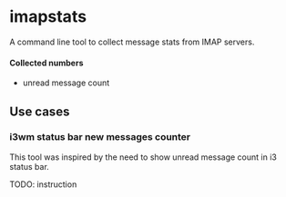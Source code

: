 # imapstats
A command line tool to collect message stats from IMAP servers.

#### Collected numbers
- unread message count

## Use cases


### i3wm status bar new messages counter

This tool was inspired by the need to show unread message count in i3 status bar.

TODO: instruction
